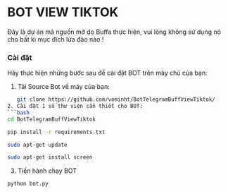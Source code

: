 # BOT VIEW TIKTOK 

Đây là dự án mã nguồn mở do Buffa thực hiện, vui lòng không sử dụng nó cho bất kì mục đích lừa đảo nào ! 

### Cài đặt 

Hãy thực hiện những bước sau để cài đặt BOT trên máy chủ của bạn: 

1. Tải Source Bot về máy của bạn: 

```bash
   git clone https://github.com/vominht/BotTelegramBuffViewTiktok/
2. Cài đặt 1 số thư viện cần thiết cho BOT: 
```bash 
cd BotTelegramBuffViewTiktok 
``` 
```bash 
pip install -r requirements.txt 
``` 
```bash 
sudo apt-get update 
``` 
```bash 
sudo apt-get install screen 
``` 
3. Tiến hành chạy BOT 
```bash 
python bot.py 
``` 



